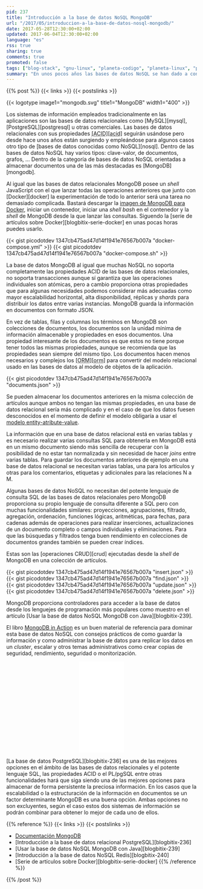 ```yaml
---
pid: 237
title: "Introducción a la base de datos NoSQL MongoDB"
url: "/2017/05/introduccion-a-la-base-de-datos-nosql-mongodb/"
date: 2017-05-28T12:30:00+02:00
updated: 2017-06-04T12:30:00+02:00
language: "es"
rss: true
sharing: true
comments: true
promoted: false
tags: ["blog-stack", "gnu-linux", "planeta-codigo", "planeta-linux", "programacion"]
summary: "En unos pocos años las bases de datos NoSQL se han dado a conocer ampliamente. Resuelven algunas problemáticas para las que las bases de datos relacionales más longevas no proporcionan una solución totalmente satisfactoria como el escalado horizontal y un modelo de datos normalizado en varias tablas, filas y columnas predefinidas y significativamente diferente del modelo de datos usados por las aplicaciones. La base de datos NoSQL MongoDB que almacena documentos se adecua mejor a cierto tipo de requerimientos."
---
```


{{% post %}}
{{< links >}}
{{< postslinks >}}

{{< logotype image1="mongodb.svg" title1="MongoDB" width1="400" >}}

Los sistemas de información empleados tradicionalmente en las aplicaciones son las bases de datos relacionales como [MySQL][mysql], [PostgreSQL][postgresql] u otras comerciales. Las bases de datos relacionales con sus propiedades <abbr title="Atomicity, Consistency, Isolation, Durability">[ACID][acid]</abbr> seguirán usándose pero desde hace unos años están surgiendo y empleándose para algunos casos otro tipo de [bases de datos conocidas como NoSQL][nosql]. Dentro de las bases de datos NoSQL hay varios tipos: clave-valor, de documentos, grafos, ... Dentro de la categoría de bases de datos NoSQL orientadas a almacenar documentos una de las más destacadas es [MongoDB][mongodb].

Al igual que las bases de datos relacionales MongoDB posee un _shell_ JavaScript con el que lanzar todas las operaciones anteriores que junto con [Docker][docker] la experimentación de todo lo anterior será una tarea no demasiado complicada. Bastará descargar la [imagen de MongoDB para Docker](https://hub.docker.com/_/mongo/), iniciar un contenedor, iniciar una _shell bash_ en el contenedor y la _shell_ de MongoDB desde la que lanzar las consultas. Siguendo la [seríe de artículos sobre Docker][blogbitix-serie-docker] en unas pocas horas puedes usarlo.

{{< gist picodotdev 1347cb475ad47d14f1941e76567b007a "docker-compose.yml" >}}
{{< gist picodotdev 1347cb475ad47d14f1941e76567b007a "docker-compose.sh" >}}

La base de datos MongoDB al igual que muchas NoSQL no soporta completamente las propiedades ACID de las bases de datos relacionales, no soporta transacciones aunque sí garantiza que las operaciones individuales son atómicas, pero a cambio proporciona otras propiedades que para algunas necesidades podemos considerar más adecuadas como mayor escalabilidad horizontal, alta disponibilidad, réplicas y _shards_ para distribuir los datos entre varias instancias. MongoDB guarda la información en documentos con formato JSON.

En vez de tablas, filas y columnas los términos en MongoDB son colecciones de documentos, los documentos son la unidad mínima de información almacenable y propiedades en esos documentos. Una propiedad interesante de los documentos es que estos no tiene porque tener todos las mismas propiedades, aunque se recomienda que las propiedades sean siempre del mismo tipo. Los documentos hacen menos necesarios y complejos los <abbr title="Object-Relational mapping">[ORM][orm]</abbr> para convertir del modelo relacional usado en las bases de datos al modelo de objetos de la aplicación.

{{< gist picodotdev 1347cb475ad47d14f1941e76567b007a "documents.json" >}}

Se pueden almacenar los documentos anteriores en la misma colección de artículos aunque ambos no tengan las mismas propiedades, en una base de datos relacional sería más complicado y en el caso de que los datos fuesen desconocidos en el momento de definir el modelo obligaría a usar el [modelo entity-atribute-value](https://en.wikipedia.org/wiki/Entity%E2%80%93attribute%E2%80%93value_model).

La información que en una base de datos relacional está en varias tablas y es necesario realizar varias consultas SQL para obtenerla en MongoDB está en un mismo documento siendo más sencilla de recuperar con la posibilidad de no estar tan normalizada y sin necesidad de hacer _joins_ entre varias tablas. Para guardar los documentos anteriores de ejemplo en una base de datos relacional se necesitan varias tablas, una para los artículos y otras para los comentarios, etiquetas y adicionales para las relaciones N a M.

Algunas bases de datos NoSQL no necesitan del potente lenguaje de consulta SQL de las bases de datos relacionales pero MongoDB proporciona su propio lenguaje de consulta diferente a SQL pero con muchas funcionalidades similares: proyecciones, agrupaciones, filtrado, agregación, ordenación, funciones lógicas, aritméticas, para fechas, para cadenas además de operaciones para realizar inserciones, actualizaciones de un documento completo o campos individuales y eliminaciones. Para que las búsquedas y filtrados tenga buen rendimiento en colecciones de documentos grandes también se pueden crear índices.

Estas son las [operaciones CRUD][crud] ejecutadas desde la _shell_ de MongoDB en una colección de artículos.

{{< gist picodotdev 1347cb475ad47d14f1941e76567b007a "insert.json" >}}
{{< gist picodotdev 1347cb475ad47d14f1941e76567b007a "find.json" >}}
{{< gist picodotdev 1347cb475ad47d14f1941e76567b007a "update.json" >}}
{{< gist picodotdev 1347cb475ad47d14f1941e76567b007a "delete.json" >}}

MongoDB proporciona controladores para acceder a la base de datos desde los lenguejes de programación más populares como muestro en el artículo [Usar la base de datos NoSQL MongoDB con Java][blogbitix-239].

El libro [MongoDB in Action](https://amzn.to/2qvYqqU) es un buen material de referencia para dominar esta base de datos NoSQL con consejos prácticos de como guardar la información y como administrar la base de datos para replicar los datos en un _cluster_, escalar y otros temas administrativos como crear copias de seguridad, rendimiento, seguridad o monitorización.

<div class="media-amazon" style="text-align: center;">
    <iframe style="width:120px;height:240px;" marginwidth="0" marginheight="0" scrolling="no" frameborder="0" src="//rcm-eu.amazon-adsystem.com/e/cm?lt1=_blank&bc1=000000&IS2=1&bg1=FFFFFF&fc1=000000&lc1=0000FF&t=blobit-21&o=30&p=8&l=as4&m=amazon&f=ifr&ref=as_ss_li_til&asins=1617291609&linkId=53e36564344401d0a3e0f29a4cef1968"></iframe>
</div>

[La base de datos PostgreSQL][blogbitix-236] es una de las mejores opciones en el ámbito de las bases de datos relacionales y el potente lenguaje SQL, las propiedades ACID o el PL/pgSQL entre otras funcionalidades hará que siga siendo una de las mejores opciones para almacenar de forma persistente la preciosa información. En los casos que la escalabilidad o la estructuración de la información en documentos se un factor determinante MongoDB es una buena opción. Ambas opciones no son excluyentes, según el caso estos dos sistemas de información se podrán combinar para obtener lo mejor de cada uno de ellos.

{{% reference %}}
{{< links >}}
{{< postslinks >}}
* [Documentación MongoDB](https://docs.mongodb.com/)
* [Introducción a la base de datos relacional PostgreSQL][blogbitix-236]
* [Usar la base de datos NoSQL MongoDB con Java][blogbitix-239]
* [Introducción a la base de datos NoSQL Redis][blogbitix-240]
* [Serie de artículos sobre Docker][blogbitix-serie-docker]
{{% /reference %}}

{{% /post %}}
